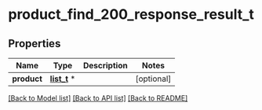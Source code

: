 # product_find_200_response_result_t

## Properties
Name | Type | Description | Notes
------------ | ------------- | ------------- | -------------
**product** | [**list_t**](product_find_200_response_result_product_inner.md) \* |  | [optional] 

[[Back to Model list]](../README.md#documentation-for-models) [[Back to API list]](../README.md#documentation-for-api-endpoints) [[Back to README]](../README.md)


